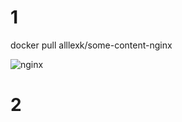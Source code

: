 # 1 

docker pull alllexk/some-content-nginx

![nginx](https://github.com/alllexk/DEVSYS23-05-virt-03-docker-Kozlovsky-Aleksander/blob/main/images/Nginx.png)

# 2

